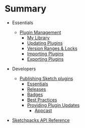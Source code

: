 # Summary

* Essentials
  * [Plugin Management](./manage/intro.md)
    * [My Library](./manage/my-library.md)
    * [Updating Plugins](./manage/plugin-updates.md)
    * [Version Ranges & Locks](./manage/version-ranges-and-locks.md)
    * [Importing Plugins](./manage/import-plugins.md)
    * [Exporting Plugins](./manage/export-plugins.md)

* Developers
  * [Publishing Sketch plugins](./developers/publishing.md)
    * [Essentials](./developers/publishing/essentials.md)
    * [Releases](./developers/publishing/releases.md)
    * [Badges](./developers/publishing/badges.md)
    * [Best Practices](./developers/publishing/best-practices.md)
    * [Providing Plugin Updates](./developers/publishing/providing-plugin-updates.md)
      * [Appcast](./developers/publishing/appcast.md)

* [Sketchpacks API Reference](http://docs.sketchpacks.apiary.io)
